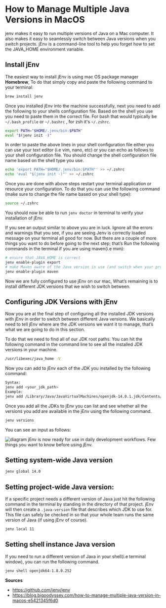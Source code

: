 # How to Manage Multiple Java Versions in MacOS 

jenv makes it easy to run multiple versions of Java on a Mac computer. It also makes it easy to seamlessly switch between Java versions when you switch projects. jEnv is a command-line tool to help you forget how to set the JAVA_HOME environment variable.

## Install jEnv

The easiest way to install jEnv is using mac OS package manager **Homebrew**,  To do that simply copy and paste the following command to your terminal:
```bash
brew install jenv
```
Once you installed jEnv into the machine successfully, next you need to add the following to your shells configuration file. Based on the shell you use you need to paste them in the correct file. For bash that would typically be `~/.bash_profile` or `~/.bashrc` , for zsh it's `~/.zshrc`. 

```bash
export PATH="$HOME/.jenv/bin:$PATH"
eval "$(jenv init -)"
```
In order to paste the above lines in your shell configuration file either you can use your text editor (i.e vim, nano, etc) or you can echo as follows to your shell configuration file. You should change the shell configuration file name based on the shell type you use.

```bash
echo 'export PATH="$HOME/.jenv/bin:$PATH"' >> ~/.zshrc
echo 'eval "$(jenv init -)"' >> ~/.zshrc
```

Once you are done with above steps restart your terminal application or resource your configuration. To do that you can use the following command (make sure to change the file name based on your shell type):

```BASH
source ~/.zshrc
```

You should now be able to run `jenv doctor` in terminal to verify your installation of jEnv.

If you see an output similar to above you are in luck. Ignore all the errors and warnings that you see, if you are seeing Jenv is correctly loaded message on your terminal all good for now. But there are a couple of more things you want to do before going to the next step; that’s Run the following commands in the terminal if you are using maven(i.e mvn):

```BASH
# ensure that JAVA_HOME is correct
jenv enable-plugin export
# make Maven aware of the Java version in use (and switch when your project does)
jenv enable-plugin maven
```

Now we are fully configured to use jEnv on our mac, What’s remaining is to install different JDK versions that we wish to switch between. 

## Configuring JDK Versions with jEnv
Now you are at the final step of configuring all the installed JDK versions with jEnv in order to switch between different Java versions. We basically need to tell jEnv where are the JDK versions we want it to manage, that’s what we are going to do in this section.

To do that we need to find all of our JDK root paths. You can hit the following command in the command line to see all the installed JDK versions in your machine.

```BASH
/usr/libexec/java_home -V
```

Now you can add to jEnv each of the JDK you installed by the following command:

```BASH
Syntax: 
jenv add <your_jdk_path>
Example:
jenv add /Library/Java/JavaVirtualMachines/openjdk-14.0.1.jdk/Contents/Home
```

Once you add all the JDKs to jEnv you can list and see whether all the versions you add are available in the jEnv using the following command.

```BASH
jenv versions
```
You can see an input as follows:

![diagram](./images/jenv_versions.png) 
jEnv is now ready for use in daily development workflows. Few things you want to know before using jEnv.

## Setting system-wide Java version
```BASH
jenv global 14.0
```
## Setting project-wide Java version:
If a specific project needs a different version of Java just hit the following command in the terminal by standing in the directory of that project. jEnv will then create a `.java-version` file that describes which JDK to use for. This file can safely be checked in so that your whole team runs the same version of Java (if using jEnv of course).

```BASH
jenv local 11
```
## Setting shell instance Java version
If you need to run a different version of Java in your shell(i.e terminal window), you can run the following command.

```BASH
jenv shell openjdk64-1.8.0.252
```


**Sources**
* https://github.com/jenv/jenv
* https://blog.bigoodyssey.com/how-to-manage-multiple-java-version-in-macos-e5421345f6d0